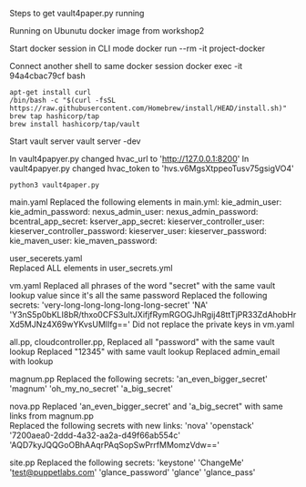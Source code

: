 Steps to get vault4paper.py running

Running on Ubunutu docker image from workshop2


Start docker session in CLI mode
	docker run --rm -it project-docker
	
Connect another shell to same docker session
	docker exec -it 94a4cbac79cf bash

	apt-get install curl
	/bin/bash -c "$(curl -fsSL https://raw.githubusercontent.com/Homebrew/install/HEAD/install.sh)"
	brew tap hashicorp/tap
	brew install hashicorp/tap/vault

Start vault server
	vault server -dev
	
In vault4papyer.py changed hvac_url to 'http://127.0.0.1:8200'
In vault4papyer.py changed hvac_token to 'hvs.v6MgsXtppeoTusv75gsigVO4'

	python3 vault4paper.py



main.yaml
	Replaced the following elements in main.yml:
	kie_admin_user:
	kie_admin_password:
	nexus_admin_user:
	nexus_admin_password:
	bcentral_app_secret:
	kserver_app_secret:
	kieserver_controller_user:
	kieserver_controller_password:
	kieserver_user:
	kieserver_password:
	kie_maven_user:
	kie_maven_password:

user_secerets.yaml	
	Replaced ALL elements in user_secrets.yml

vm.yaml
	Replaced all phrases of the word "secret" with the same vault lookup value since it's all the same password
	Replaced the following secrets:
	'very-long-long-long-long-long-secret'
	'NA'
	'Y3nS5p0bKLI8bR/thxo0CFS3uItJXifjfRymRGOGJhRgij48ttTjPR33ZdAhobHrXd5MJNz4X69wYKvsUMlIfg=='
	Did not replace the private keys in vm.yaml

all.pp, cloudcontroller.pp, 
	Replaced all "password" with the same vault lookup
	Replaced "12345" with same vault lookup
	Replaced admin_email with lookup
	
magnum.pp
	Replaced the following secrets:
	'an_even_bigger_secret'
	'magnum'
	'oh_my_no_secret'
	'a_big_secret'

nova.pp
	Replaced 'an_even_bigger_secret' and 'a_big_secret" with same links from magnum.pp	
	Replaced the following secrets with new links:
	'nova'
	'openstack'
	'7200aea0-2ddd-4a32-aa2a-d49f66ab554c'
	'AQD7kyJQQGoOBhAAqrPAqSopSwPrrfMMomzVdw=='

site.pp
	Replaced the following secrets:
	'keystone'
	'ChangeMe'
	'test@puppetlabs.com'
	'glance_password'
	'glance'
	'glance_pass'


